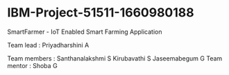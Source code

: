 # IBM-Project-51511-1660980188
SmartFarmer - IoT Enabled Smart Farming Application

Team lead : Priyadharshini A

Team members : Santhanalakshmi S
               Kirubavathi S
               Jaseemabegum G
Team mentor : Shoba G
